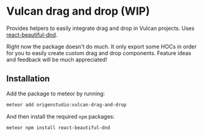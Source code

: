 # Vulcan drag and drop (WIP)

Provides helpers to easily integrate drag and drop in Vulcan projects. Uses [react-beautiful-dnd](https://github.com/atlassian/react-beautiful-dnd).

Right now the package doesn't do much. It only export some HOCs in order for you to easily create custom drag and drop components. Feature ideas and feedback will be much appreciated!


## Installation

Add the package to meteor by running:

```bash
meteor add origenstudio:vulcan-drag-and-drop
```

And then install the required `npm` packages:

```bash
meteor npm install react-beautiful-dnd
```
